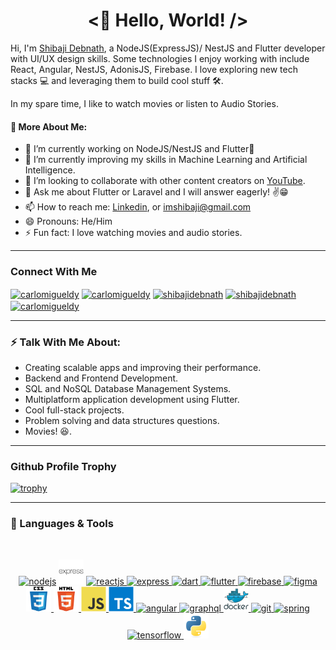 <h1 align="center"><👋 Hello, World! /></h1>

Hi, I'm <a href="http://www.shibajidebnath.com" target="_blank">Shibaji Debnath</a>, a NodeJS(ExpressJS)/ NestJS and Flutter developer with UI/UX design skills. Some technologies I enjoy working with include React, Angular, NestJS, AdonisJS, Firebase. I love exploring new tech stacks 💻 and leveraging them to build cool stuff 🛠️.

In my spare time, I like to watch movies or listen to Audio Stories.

#### 🧐 More About Me:

- 🔭 I’m currently working on NodeJS/NestJS and Flutter💎
- 🌱 I’m currently improving my skills in Machine Learning and Artificial Intelligence.
- 👯 I’m looking to collaborate with other content creators on <a href="https://www.youtube.com/channel/UCsDIhSYNds3TcIJVUmx9RrA?sub_confirmation=1">YouTube</a>.
- 💬 Ask me about Flutter or Laravel and I will answer eagerly! ✌😁
- 📫 How to reach me: [Linkedin](https://www.linkedin.com/in/shibaji/), or [imshibaji@gmail.com](mailto:imshibaji@gmail.com)
- 😄 Pronouns: He/Him
- ⚡ Fun fact: I love watching movies and audio stories.

---

### Connect With Me
<p align="left">
<a href="https://www.linkedin.com/in/shibaji/" target="blank"><img align="center" src="https://raw.githubusercontent.com/rahuldkjain/github-profile-readme-generator/master/src/images/icons/Social/linked-in-alt.svg" alt="carlomigueldy" height="30" width="40" /></a>
<a href="https://twitter.com/shibaji_debnath" target="blank"><img align="center" src="https://raw.githubusercontent.com/rahuldkjain/github-profile-readme-generator/master/src/images/icons/Social/twitter.svg" alt="carlomigueldy" height="30" width="40" /></a>
<a href="https://www.youtube.com/channel/UCsDIhSYNds3TcIJVUmx9RrA" target="blank"><img align="center" src="https://raw.githubusercontent.com/rahuldkjain/github-profile-readme-generator/master/src/images/icons/Social/youtube.svg" alt="shibajidebnath" height="30" width="40" /></a>
<a href="https://www.youtube.com/channel/UCsDIhSYNds3TcIJVUmx9RrA" target="blank"><img align="center" src="https://raw.githubusercontent.com/rahuldkjain/github-profile-readme-generator/master/src/images/icons/Social/facebook.svg" alt="shibajidebnath" height="30" width="40" /></a>
<a href="https://dev.to/imshibaji" target="blank"><img align="center" src="https://cdn.jsdelivr.net/npm/simple-icons@3.0.1/icons/dev-dot-to.svg" alt="carlomigueldy" height="30" width="40" /></a>
</p>

---

### ⚡ Talk With Me About:

- Creating scalable apps and improving their performance.
- Backend and Frontend Development.
- SQL and NoSQL Database Management Systems.
- Multiplatform application development using Flutter.
- Cool full-stack projects.
- Problem solving and data structures questions.
- Movies! 😆.

---

### Github Profile Trophy
[![trophy](https://github-profile-trophy.vercel.app/?username=imshibaji)](https://github.com/ryo-ma/github-profile-trophy)

---

### 🧰 Languages & Tools
<br/>
<p align="center">
        <!--<a href="https://php.net" target="_blank"> <img src="https://www.vectorlogo.zone/logos/php/php-icon.svg" alt="php" width="40" height="40" /></a>   
        <a href="https://laravel.com" target="_blank"> <img src="https://www.vectorlogo.zone/logos/laravel/laravel-icon.svg" alt="laravel" width="40" height="40" /></a> -->
        <a href="https://nodejs.org" target="_blank"> <img src="https://raw.githubusercontent.com/rahul-jha98/github_readme_icons/main/language_and_tools/square/node/node.svg" alt="nodejs" width="40" height="40" /></a>
        <a href="https://expressjs.com" target="_blank"> <img src="https://raw.githubusercontent.com/devicons/devicon/master/icons/express/express-original-wordmark.svg" alt="express" width="40" height="40" /></a>
        <a href="https://reactjs.org/" target="_blank"> <img src="https://www.vectorlogo.zone/logos/reactjs/reactjs-icon.svg" alt="reactjs" width="40" height="40" />
        <a href="https://nestjs.com/" target="_blank"> <img src="https://www.vectorlogo.zone/logos/nestjs/nestjs-icon.svg" alt="express" width="40" height="40" />
        <a href="https://dart.dev" target="_blank"> <img src="https://www.vectorlogo.zone/logos/dartlang/dartlang-icon.svg" alt="dart" width="40" height="40" />
        </a>
        <a href="https://flutter.dev" target="_blank"> <img src="https://www.vectorlogo.zone/logos/flutterio/flutterio-icon.svg" alt="flutter" width="40" height="40" />
        </a>
        <a href="https://firebase.google.com/" target="_blank"> <img src="https://www.vectorlogo.zone/logos/firebase/firebase-icon.svg" alt="firebase" width="40" height="40" />
        </a>
        <a href="https://www.figma.com/" target="_blank"> <img src="https://www.vectorlogo.zone/logos/figma/figma-icon.svg" alt="figma" width="40" height="40" />
        </a>
        <a href="https://www.w3schools.com/css/" target="_blank"> <img src="https://raw.githubusercontent.com/devicons/devicon/master/icons/css3/css3-original-wordmark.svg" alt="css3" width="40" height="40" /> </a>
        <a href="https://www.w3.org/html/" target="_blank"> <img src="https://raw.githubusercontent.com/devicons/devicon/master/icons/html5/html5-original-wordmark.svg" alt="html5" width="40" height="40" /> </a>
        <a href="https://developer.mozilla.org/en-US/docs/Web/JavaScript" target="_blank"> <img src="https://raw.githubusercontent.com/devicons/devicon/master/icons/javascript/javascript-original.svg" alt="javascript" width="40" height="40" /> </a>
        <a href="https://www.typescriptlang.org/" target="_blank"> <img src="https://raw.githubusercontent.com/devicons/devicon/master/icons/typescript/typescript-original.svg" alt="typescript" width="40" height="40" /> </a>
        <a href="https://angular.io/" target="_blank"> <img src="https://www.vectorlogo.zone/logos/angular/angular-icon.svg" alt="angular" width="40" height="40" /> </a>
        <a href="https://graphql.org/" target="_blank"> <img src="https://www.vectorlogo.zone/logos/graphql/graphql-icon.svg" alt="graphql" width="40" height="40" /> </a>
        <a href="https://www.docker.com/" target="_blank"> <img src="https://raw.githubusercontent.com/devicons/devicon/master/icons/docker/docker-original-wordmark.svg" alt="docker" width="40" height="40" /> </a>
        <a href="https://git-scm.com/" target="_blank"> <img src="https://www.vectorlogo.zone/logos/git-scm/git-scm-icon.svg" alt="git" width="40" height="40" />
        </a>
        <a href="https://spring.io/" target="_blank"> <img src="https://spring.io/images/spring-logo-9146a4d3298760c2e7e49595184e1975.svg" alt="spring" width="40" height="40" />
        </a>
        <a href="https://www.tensorflow.org/" target="_blank"> <img src="https://www.vectorlogo.zone/logos/tensorflow/tensorflow-icon.svg" alt="tensorflow" width="40" height="40" />
        </a>
        <a href="https://www.python.org/" target="_blank"> <img src="https://raw.githubusercontent.com/devicons/devicon/master/icons/python/python-original.svg" alt="python" width="40" height="40" />
        </a>
</p>
